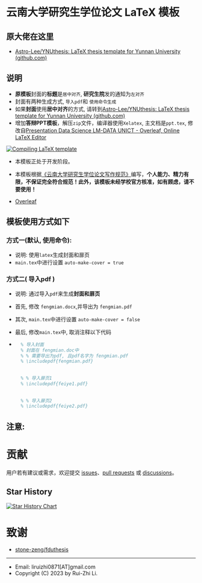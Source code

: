 # 云南大学研究生学位论文 LaTeX 模板



## 原大佬在这里

- [Astro-Lee/YNUthesis: LaTeX thesis template for Yunnan University (github.com)](https://github.com/Astro-Lee/YNUthesis)

    

## 说明 

- **原模板**封面的**标题**是`居中对齐`, **研究生院**发的通知为`左对齐`
- 封面有两种生成方式, `导入pdf`和 `使用命令生成`
- 如果**封面**使用**居中对齐**的方式, 请转到[Astro-Lee/YNUthesis: LaTeX thesis template for Yunnan University (github.com)](https://github.com/Astro-Lee/YNUthesis)
- 增加**答辩PPT模板**，解压`zip`文件，编译器使用`Xelatex`, 主文档是`ppt.tex`, 修改自[Presentation Data Science LM-DATA UNICT - Overleaf, Online LaTeX Editor](https://www.overleaf.com/latex/templates/presentation-data-science-lm-data-unict/gfqjwvrwsghp)



[![Compiling LaTeX template](https://github.com/Astro-Lee/YNUthesis/actions/workflows/Compiling%20LaTeX%20template.yml/badge.svg)](https://github.com/Astro-Lee/YNUthesis/actions/workflows/Compiling%20LaTeX%20template.yml)

- 本模板正处于开发阶段。

- 本模板根据[《云南大学研究生学位论文写作规范》](http://www.grs.ynu.edu.cn/info/1037/1540.htm)编写，**个人能力、精力有限，不保证完全符合规范！此外，该模板未经学校官方核准，如有顾虑，请不要使用！**

- [Overleaf](https://cn.overleaf.com/latex/templates?q=%E4%BA%91%E5%8D%97%E5%A4%A7%E5%AD%A6)



## 模板使用方式如下

### 方式一(默认, 使用命令):

- 说明: 使用`latex`生成封面和扉页
- `main.tex`中进行设置 `auto-make-cover = true`





### 方式二(  导入pdf )

- 说明: 通过导入`pdf`来生成**封面和扉页**

- 首先, 修改 `fengmian.docx`,并导出为 `fengmian.pdf`

- 其次, `main.tex`中进行设置 `auto-make-cover = false`

- 最后, 修改`main.tex`中, 取消注释以下代码

- ```tex
    % 导入封面
    % 封面在 fengmian.doc中
    % % 需要导出为pdf, 且pdf名字为 fengmian.pdf
    % \includepdf{fengmian.pdf}
    
    
    % % 导入扉页1
    % \includepdf{feiye1.pdf}
    
    
    % % 导入扉页2
    % \includepdf{feiye2.pdf}
    ```

    







## 注意:

# 贡献

用户若有建议或需求，欢迎提交 [issues](https://github.com/Astro-Lee/YNUthesis/issues)、[pull requests](https://github.com/Astro-Lee/YNUthesis/pulls) 或 [discussions](https://github.com/Astro-Lee/YNUthesis/discussions)。

## Star History

[![Star History Chart](https://api.star-history.com/svg?repos=Astro-Lee/YNU-thesis-bachelor,Astro-Lee/YNUthesis&type=Date)](https://star-history.com/#Astro-Lee/YNU-thesis-bachelor&Astro-Lee/YNUthesis&Date)

# 致谢
- [stone-zeng/fduthesis](https://github.com/stone-zeng/fduthesis)
---
- Email: liruizhi0871[AT]gmail.com
- Copyright (C) 2023 by Rui-Zhi Li.
